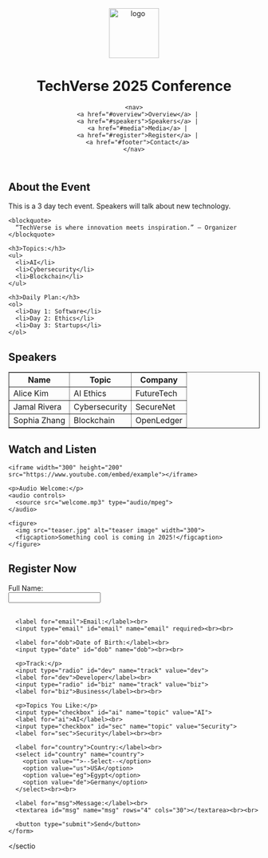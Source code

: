 <!DOCTYPE html>
<html>
<head>
  <title>TechVerse 2025</title>
  <meta charset="UTF-8">
  <meta name="description" content="TechVerse 2025 event page">
  <link rel="icon" href="favicon.ico">
</head>
<body>

  <header>
    <img src="logo.png" alt="logo" width="100">
    <h1>TechVerse 2025 Conference</h1>

    
    <nav>
      <a href="#overview">Overview</a> |
      <a href="#speakers">Speakers</a> |
      <a href="#media">Media</a> |
      <a href="#register">Register</a> |
      <a href="#footer">Contact</a>
    </nav>
  </header>

  <!-- about the event -->
  <section id="overview">
    <h2>About the Event</h2>
    <p>This is a 3 day tech event. Speakers will talk about new technology.</p>

    <blockquote>
      “TechVerse is where innovation meets inspiration.” – Organizer
    </blockquote>

    <h3>Topics:</h3>
    <ul>
      <li>AI</li>
      <li>Cybersecurity</li>
      <li>Blockchain</li>
    </ul>

    <h3>Daily Plan:</h3>
    <ol>
      <li>Day 1: Software</li>
      <li>Day 2: Ethics</li>
      <li>Day 3: Startups</li>
    </ol>
  </section>

  <!-- speakers list -->
  <section id="speakers">
    <h2>Speakers</h2>
    <table border="1">
      <tr>
        <th>Name</th>
        <th>Topic</th>
        <th>Company</th>
      </tr>
      <tr>
        <td>Alice Kim</td>
        <td>AI Ethics</td>
        <td>FutureTech</td>
      </tr>
      <tr>
        <td>Jamal Rivera</td>
        <td>Cybersecurity</td>
        <td>SecureNet</td>
      </tr>
      <tr>
        <td>Sophia Zhang</td>
        <td>Blockchain</td>
        <td>OpenLedger</td>
      </tr>
    </table>
  </section>

  <!-- media stuff -->
  <section id="media">
    <h2>Watch and Listen</h2>

    <iframe width="300" height="200" src="https://www.youtube.com/embed/example"></iframe>

    <p>Audio Welcome:</p>
    <audio controls>
      <source src="welcome.mp3" type="audio/mpeg">
    </audio>

    <figure>
      <img src="teaser.jpg" alt="teaser image" width="300">
      <figcaption>Something cool is coming in 2025!</figcaption>
    </figure>
  </section>

  <!-- register form -->
  <section id="register">
    <h2>Register Now</h2>
    <form>
      <label for="name">Full Name:</label><br>
      <input type="text" id="name" name="name" required><br><br>

      <label for="email">Email:</label><br>
      <input type="email" id="email" name="email" required><br><br>

      <label for="dob">Date of Birth:</label><br>
      <input type="date" id="dob" name="dob"><br><br>

      <p>Track:</p>
      <input type="radio" id="dev" name="track" value="dev">
      <label for="dev">Developer</label><br>
      <input type="radio" id="biz" name="track" value="biz">
      <label for="biz">Business</label><br><br>

      <p>Topics You Like:</p>
      <input type="checkbox" id="ai" name="topic" value="AI">
      <label for="ai">AI</label><br>
      <input type="checkbox" id="sec" name="topic" value="Security">
      <label for="sec">Security</label><br><br>

      <label for="country">Country:</label><br>
      <select id="country" name="country">
        <option value="">--Select--</option>
        <option value="us">USA</option>
        <option value="eg">Egypt</option>
        <option value="de">Germany</option>
      </select><br><br>

      <label for="msg">Message:</label><br>
      <textarea id="msg" name="msg" rows="4" cols="30"></textarea><br><br>

      <button type="submit">Send</button>
    </form>
  </sectio
